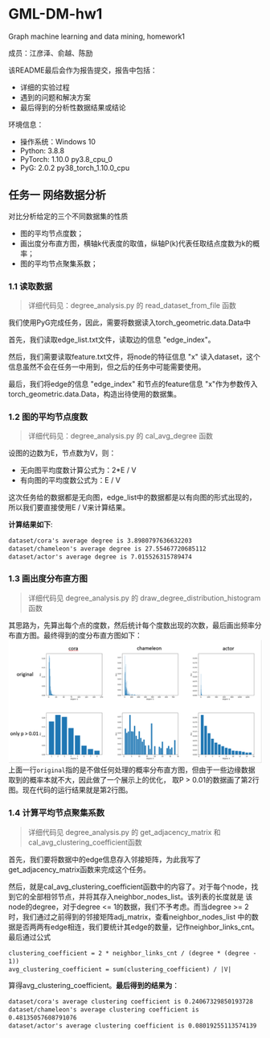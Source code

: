 # GML-DM-hw1
Graph machine learning and data mining, homework1

成员：江彦泽、俞越、陈励

该README最后会作为报告提交，报告中包括：
- 详细的实验过程
- 遇到的问题和解决方案
- 最后得到的分析性数据结果或结论

环境信息：
- 操作系统：Windows 10
- Python: 3.8.8
- PyTorch: 1.10.0 py3.8_cpu_0
- PyG: 2.0.2 py38_torch_1.10.0_cpu

## 任务一 网络数据分析
对比分析给定的三个不同数据集的性质
- 图的平均节点度数；
- 画出度分布直方图，横轴k代表度的取值，纵轴P(k)代表任取结点度数为k的概率；
- 图的平均节点聚集系数；

### 1.1 读取数据
> 详细代码见：degree_analysis.py 的 read_dataset_from_file 函数

我们使用PyG完成任务，因此，需要将数据读入torch_geometric.data.Data中 

首先，我们读取edge_list.txt文件，读取边的信息 "edge_index"。

然后，我们需要读取feature.txt文件，将node的特征信息 "x" 读入dataset，这个信息虽然不会在任务一中用到，但之后的任务中可能需要使用。

最后，我们将edge的信息 "edge_index" 和节点的feature信息 "x"作为参数传入torch_geometric.data.Data，构造出待使用的数据集。

### 1.2 图的平均节点度数
> 详细代码见：degree_analysis.py 的 cal_avg_degree 函数

设图的边数为E，节点数为V，则：
- 无向图平均度数计算公式为：2*E / V
- 有向图的平均度数公式为：E / V

这次任务给的数据都是无向图，edge_list中的数据都是以有向图的形式出现的，
所以我们要直接使用E / V来计算结果。

**计算结果如下**:
```
dataset/cora's average degree is 3.8980797636632203
dataset/chameleon's average degree is 27.55467720685112
dataset/actor's average degree is 7.015526315789474
```

### 1.3 画出度分布直方图
> 详细代码见 degree_analysis.py 的 draw_degree_distribution_histogram 函数

其思路为，先算出每个点的度数，然后统计每个度数出现的次数，最后画出频率分布直方图。最终得到的度分布直方图如下：
![degree_distribution_histogram](images/1.3.png)
上面一行`original`指的是不做任何处理的概率分布直方图，但由于一些边缘数据取到的概率本就不大，因此做了一个展示上的优化，
取P > 0.01的数据画了第2行图。现在代码的运行结果就是第2行图。

### 1.4 计算平均节点聚集系数
> 详细代码见 degree_analysis.py 的 get_adjacency_matrix 和 cal_avg_clustering_coefficient函数

首先，我们要将数据中的edge信息存入邻接矩阵，为此我写了get_adjacency_matrix函数来完成这个任务。

然后，就是cal_avg_clustering_coefficient函数中的内容了。对于每个node，找到它的全部相邻节点，并将其存入neighbor_nodes_list。该列表的长度就是
该node的degree，对于degree <= 1的数据，我们不予考虑。而当degree >= 2时，我们通过之前得到的邻接矩阵adj_matrix，查看neighbor_nodes_list
中的数据是否两两有edge相连，我们要统计其edge的数量，记作neighbor_links_cnt。最后通过公式
```
clustering_coefficient = 2 * neighbor_links_cnt / (degree * (degree - 1))
avg_clustering_coefficient = sum(clustering_coefficient) / |V|
```
算得avg_clustering_coefficient。**最后得到的结果为**：
```
dataset/cora's average clustering coefficient is 0.24067329850193728
dataset/chameleon's average clustering coefficient is 0.48135057608791076
dataset/actor's average clustering coefficient is 0.08019255113574139
```